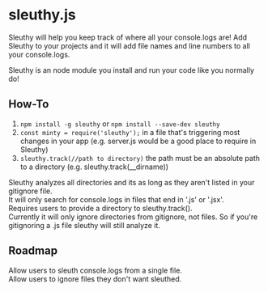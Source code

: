 # sleuthy.js
Sleuthy will help you keep track of where all your console.logs are! Add Sleuthy to your projects and it will add file names and line numbers to all your console.logs.

Sleuthy is an node module you install and run your code like you normally do!

## How-To
1. `npm install -g sleuthy` or `npm install --save-dev sleuthy`
2. `const minty = require('sleuthy');` in a file that's triggering most changes in your app
    (e.g. server.js would be a good place to require in Sleuthy)
3.  `sleuthy.track(//path to directory)` the path must be an absolute path to a directory
    (e.g. sleuthy.track(__dirname))

Sleuthy analyzes all directories and its as long as they aren't listed in your gitignore file. <br/>
It will only search for console.logs in files that end in '.js' or '.jsx'. <br/>
Requires users to provide a directory to sleuthy.track(). <br/>
Currently it will only ignore directories from gitignore, not files. So if you're gitignoring a .js file sleuthy will still analyze it. <br/>

## Roadmap
Allow users to sleuth console.logs from a single file. <br/>
Allow users to ignore files they don't want sleuthed. <br/>
